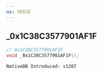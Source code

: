 ```yaml
---
ns: VOICE
---
```

## _0x1C38C3577901AF1F

```c
// 0x1C38C3577901AF1F
void _0x1C38C3577901AF1F();
```

```
NativeDB Introduced: v1207
```

